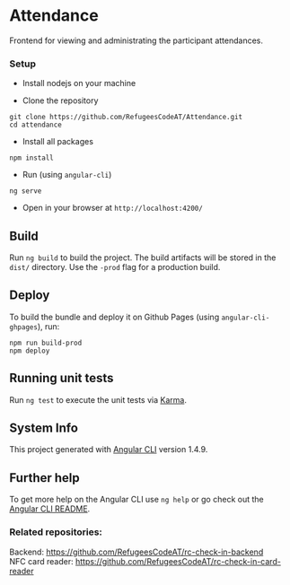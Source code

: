 # Attendance

Frontend for viewing and administrating the participant attendances.

### Setup

* Install nodejs on your machine

* Clone the repository

```
git clone https://github.com/RefugeesCodeAT/Attendance.git
cd attendance
```

* Install all packages

```
npm install
```

* Run (using `angular-cli`)

```
ng serve
```

* Open in your browser at `http://localhost:4200/`

## Build

Run `ng build` to build the project. The build artifacts will be stored in the `dist/` directory. Use the `-prod` flag for a production build.

## Deploy

To build the bundle and deploy it on Github Pages (using `angular-cli-ghpages`), run:

```
npm run build-prod
npm deploy
```

## Running unit tests

Run `ng test` to execute the unit tests via [Karma](https://karma-runner.github.io).

## System Info

This project generated with [Angular CLI](https://github.com/angular/angular-cli) version 1.4.9.

## Further help

To get more help on the Angular CLI use `ng help` or go check out the [Angular CLI README](https://github.com/angular/angular-cli/blob/master/README.md).

### Related repositories:

Backend: https://github.com/RefugeesCodeAT/rc-check-in-backend  
NFC card reader: https://github.com/RefugeesCodeAT/rc-check-in-card-reader  

